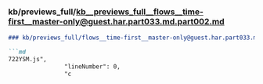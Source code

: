 ### kb/previews_full/kb__previews_full__flows__time-first__master-only@guest.har.part033.md.part002.md

```md
### kb/previews_full/flows__time-first__master-only@guest.har.part033.md (part 002)

```md
722YSM.js",
                "lineNumber": 0,
                "c
```

```

```
